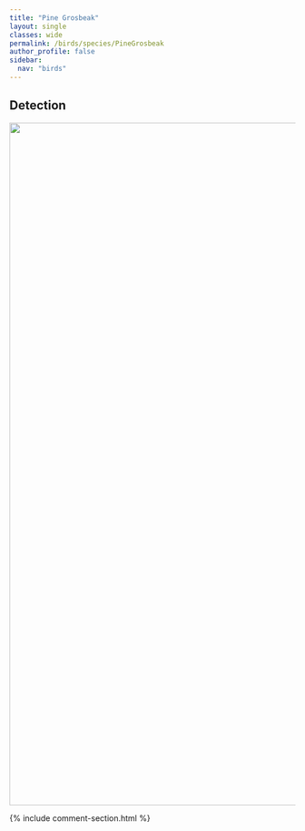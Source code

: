 ```yaml
---
title: "Pine Grosbeak"
layout: single
classes: wide
permalink: /birds/species/PineGrosbeak
author_profile: false
sidebar:
  nav: "birds"
---
```


<h2>Detection</h2>

<a href="https://drive.google.com/uc?export=view&id=1QN5f3EmQhzwUmO9ynpTSaApHEPLb4-O2">
<img src="https://drive.google.com/uc?export=view&id=1QN5f3EmQhzwUmO9ynpTSaApHEPLb4-O2" height = "1200" width = "800">
</a>

{% include comment-section.html %}
